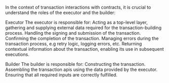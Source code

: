 In the context of transaction interactions with contracts, it is crucial to understand the roles of the executor and the builder:

Executor
The executor is responsible for:
Acting as a top-level layer, gathering and supplying external data required for the transaction-building process.
Handling the signing and submission of the transaction.
Confirming the completion of the transaction.
Managing errors during the transaction process, e.g retry logic, logging errors, etc.
Returning contextual information about the transaction, enabling its use in subsequent executions.

Builder
The builder is responsible for:
Constructing the transaction.
Assembling the transaction apis using the data provided by the executor.
Ensuring that all required inputs are correctly fulfilled.